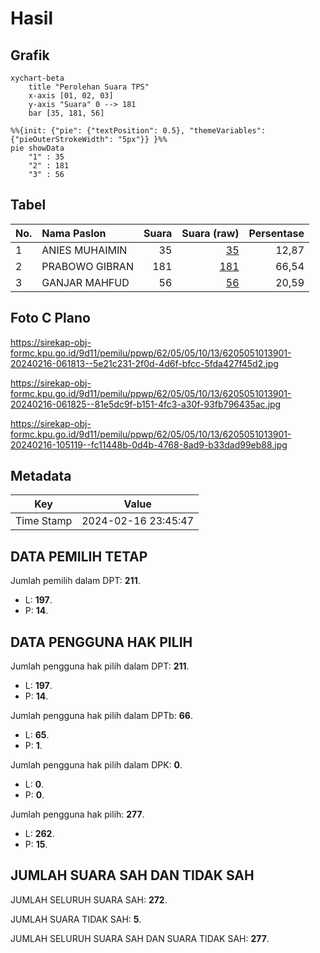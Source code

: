 # Hasil

## Grafik

```mermaid
xychart-beta
    title "Perolehan Suara TPS"
    x-axis [01, 02, 03]
    y-axis "Suara" 0 --> 181
    bar [35, 181, 56]
```

```mermaid
%%{init: {"pie": {"textPosition": 0.5}, "themeVariables": {"pieOuterStrokeWidth": "5px"}} }%%
pie showData
    "1" : 35
    "2" : 181
    "3" : 56
```

## Tabel

| No. | Nama Paslon    | Suara | Suara (raw) | Persentase |
|:--- |:-------------- | -----:| -----------:| ----------:|
| 1   | ANIES MUHAIMIN | 35    | [35][p-1]   | 12,87      |
| 2   | PRABOWO GIBRAN | 181   | [181][p-2]  | 66,54      |
| 3   | GANJAR MAHFUD  | 56    | [56][p-3]   | 20,59      |


[p-1]: https://github.com/gigit-pemilu/pemilu-2024-62-kalimantan-tengah/blob/main/pilpres/hitung-suara/sub/62-kalimantan-tengah/sub/05-barito-utara/sub/05-teweh-tengah/sub/1013-lanjas/sub/901-tps/sub/paslon-1.txt
[p-2]: https://github.com/gigit-pemilu/pemilu-2024-62-kalimantan-tengah/blob/main/pilpres/hitung-suara/sub/62-kalimantan-tengah/sub/05-barito-utara/sub/05-teweh-tengah/sub/1013-lanjas/sub/901-tps/sub/paslon-2.txt
[p-3]: https://github.com/gigit-pemilu/pemilu-2024-62-kalimantan-tengah/blob/main/pilpres/hitung-suara/sub/62-kalimantan-tengah/sub/05-barito-utara/sub/05-teweh-tengah/sub/1013-lanjas/sub/901-tps/sub/paslon-3.txt

## Foto C Plano

https://sirekap-obj-formc.kpu.go.id/9d11/pemilu/ppwp/62/05/05/10/13/6205051013901-20240216-061813--5e21c231-2f0d-4d6f-bfcc-5fda427f45d2.jpg

https://sirekap-obj-formc.kpu.go.id/9d11/pemilu/ppwp/62/05/05/10/13/6205051013901-20240216-061825--81e5dc9f-b151-4fc3-a30f-93fb796435ac.jpg

https://sirekap-obj-formc.kpu.go.id/9d11/pemilu/ppwp/62/05/05/10/13/6205051013901-20240216-105119--fc11448b-0d4b-4768-8ad9-b33dad99eb88.jpg


## Metadata

| Key        | Value               |
| ---------- | ------------------- |
| Time Stamp | 2024-02-16 23:45:47 |


## DATA PEMILIH TETAP

Jumlah pemilih dalam DPT: **211**.
 * L: **197**.
 * P: **14**.

## DATA PENGGUNA HAK PILIH

Jumlah pengguna hak pilih dalam DPT: **211**.
 * L: **197**.
 * P: **14**.

Jumlah pengguna hak pilih dalam DPTb: **66**.
 * L: **65**.
 * P: **1**.

Jumlah pengguna hak pilih dalam DPK: **0**.
 * L: **0**.
 * P: **0**.

Jumlah pengguna hak pilih: **277**.
 * L: **262**.
 * P: **15**.

## JUMLAH SUARA SAH DAN TIDAK SAH

JUMLAH SELURUH SUARA SAH: **272**.

JUMLAH SUARA TIDAK SAH: **5**.

JUMLAH SELURUH SUARA SAH DAN SUARA TIDAK SAH: **277**.


